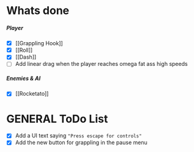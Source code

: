 # Whats done
##### Player
- [x] [[Grappling Hook]]
- [x] [[Roll]]
- [x] [[Dash]]
- [ ] Add linear drag when the player reaches omega fat ass high speeds

##### Enemies & AI
- [x] [[Rocketato]]

# GENERAL ToDo List
- [x] Add a UI text saying `"Press escape for controls"`
- [x] Add the new button for grappling in the pause menu